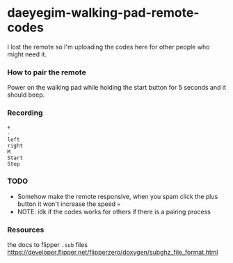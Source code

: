 # daeyegim-walking-pad-remote-codes

I lost the remote so I'm uploading the codes here for other people who might need it.


### How to pair the remote
Power on the walking pad while holding the start button for 5 seconds and it should beep.


### Recording
```
+ 
-
left 
right
M
Start
Stop
```

### TODO
- Somehow make the remote responsive, when you spam click the plus button it won't increase the speed 💀
- NOTE: idk if the codes works for others if there is a pairing process 

### Resources
the docs to flipper `.sub` files
https://developer.flipper.net/flipperzero/doxygen/subghz_file_format.html
